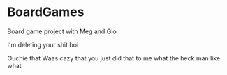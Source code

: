 # BoardGames
 Board game project with Meg and Gio 


I'm deleting your shit boi


Ouchie that Waas cazy that you just did that to me what the heck man like what 
